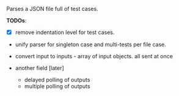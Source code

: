 Parses a JSON file full of test cases.

**TODOs**:
- [X] remove indentation level for test cases.
- unify parser for singleton case and multi-tests per file case.
- convert input to inputs - array of input objects. all sent at once

- another field [later]
    - delayed polling of outputs
    - multiple polling of outputs
